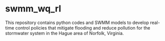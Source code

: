 # swmm_wq_rl
This repository contains python codes and SWMM models to develop real-time control policies that mitigate flooding and reduce pollution for the stormwater system in the Hague area of Norfolk, Virginia.
